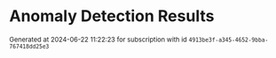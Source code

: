 # Anomaly Detection Results


<sup>Generated at 2024-06-22 11:22:23 for subscription with id `4913be3f-a345-4652-9bba-767418dd25e3`</sup>
